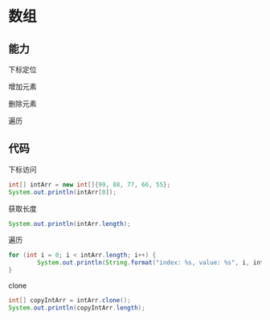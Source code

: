 # 数组

## 能力

下标定位

增加元素

删除元素

遍历

## 代码

下标访问

```java
int[] intArr = new int[]{99, 88, 77, 66, 55};
System.out.println(intArr[0]);
```

获取长度

```java
System.out.println(intArr.length);
```

遍历

```java
for (int i = 0; i < intArr.length; i++) {
		System.out.println(String.format("index: %s, value: %s", i, intArr[i]));
}
```

clone

```java
int[] copyIntArr = intArr.clone();
System.out.println(copyIntArr.length);
```

